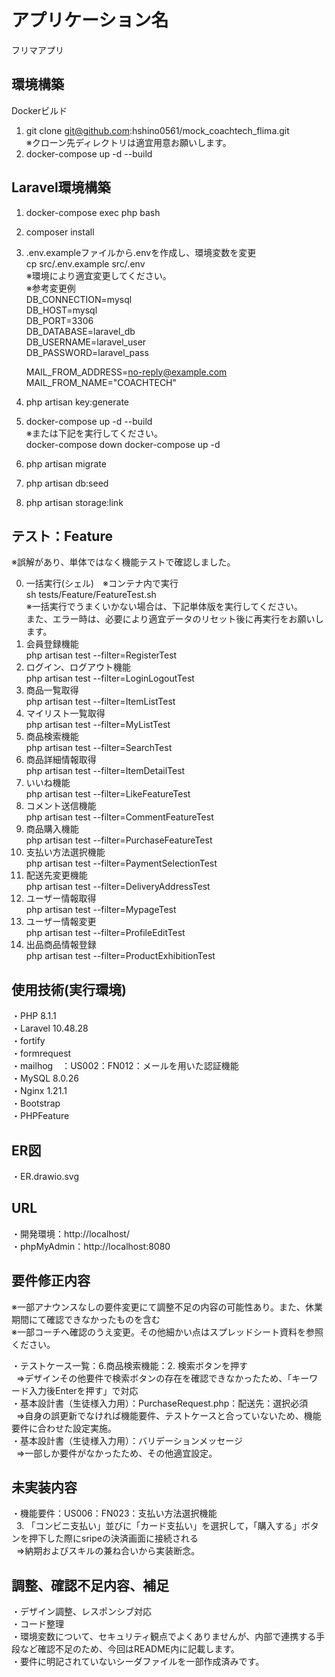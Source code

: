 # アプリケーション名
フリマアプリ

## 環境構築
Dockerビルド
1. git clone git@github.com:hshino0561/mock_coachtech_flima.git</br>
    ※クローン先ディレクトリは適宜用意お願いします。
2. docker-compose up -d --build

## Laravel環境構築
1. docker-compose exec php bash
2. composer install
3. .env.exampleファイルから.envを作成し、環境変数を変更</br>
    cp src/.env.example src/.env</br>
    ※環境により適宜変更してください。</br>
    ※参考変更例</br>
    DB_CONNECTION=mysql</br>
    DB_HOST=mysql</br>
    DB_PORT=3306</br>
    DB_DATABASE=laravel_db</br>
    DB_USERNAME=laravel_user</br>
    DB_PASSWORD=laravel_pass</br>

    MAIL_FROM_ADDRESS=no-reply@example.com</br>
    MAIL_FROM_NAME="COACHTECH"</br>
4. php artisan key:generate
5. docker-compose up -d --build</br>
    ※または下記を実行してください。</br>
    docker-compose down
    docker-compose up -d
6. php artisan migrate
7. php artisan db:seed
8. php artisan storage:link

## テスト：Feature
※誤解があり、単体ではなく機能テストで確認しました。</br>

0. 一括実行(シェル)　※コンテナ内で実行</br>
    sh tests/Feature/FeatureTest.sh</br>
    ※一括実行でうまくいかない場合は、下記単体版を実行してください。</br>
    また、エラー時は、必要により適宜データのリセット後に再実行をお願いします。
1. 会員登録機能</br>
    php artisan test --filter=RegisterTest
2. ログイン、ログアウト機能</br>
    php artisan test --filter=LoginLogoutTest
3. 商品一覧取得</br>
    php artisan test --filter=ItemListTest
4. マイリスト一覧取得</br>
    php artisan test --filter=MyListTest
5. 商品検索機能</br>
    php artisan test --filter=SearchTest
6. 商品詳細情報取得</br>
    php artisan test --filter=ItemDetailTest
7. いいね機能</br>
    php artisan test --filter=LikeFeatureTest
8. コメント送信機能</br>
    php artisan test --filter=CommentFeatureTest
9. 商品購入機能</br>
    php artisan test --filter=PurchaseFeatureTest
10. 支払い方法選択機能</br>
    php artisan test --filter=PaymentSelectionTest 
11. 配送先変更機能</br>
    php artisan test --filter=DeliveryAddressTest
12. ユーザー情報取得</br>
    php artisan test --filter=MypageTest
13. ユーザー情報変更</br>
    php artisan test --filter=ProfileEditTest
14. 出品商品情報登録</br>
    php artisan test --filter=ProductExhibitionTest

## 使用技術(実行環境)
・PHP 8.1.1</br>
・Laravel 10.48.28</br>
・fortify</br>
・formrequest</br>
・mailhog　：US002：FN012：メールを用いた認証機能</br>
・MySQL 8.0.26</br>
・Nginx 1.21.1</br>
・Bootstrap</br>
・PHPFeature</br>

## ER図
・ER.drawio.svg

## URL
・開発環境：http://localhost/</br>
・phpMyAdmin：http://localhost:8080

## 要件修正内容
※一部アナウンスなしの要件変更にて調整不足の内容の可能性あり。また、休業期間にて確認できなかったものを含む</br>
※一部コーチへ確認のうえ変更。その他細かい点はスプレッドシート資料を参照ください。</br>

・テストケース一覧：6.商品検索機能：2. 検索ボタンを押す</br>
&nbsp;&nbsp;⇒デザインその他要件で検索ボタンの存在を確認できなかったため、「キーワード入力後Enterを押す」で対応</br>
・基本設計書（生徒様入力用）：PurchaseRequest.php：配送先：選択必須</br>
&nbsp;&nbsp;⇒自身の誤更新でなければ機能要件、テストケースと合っていないため、機能要件に合わせた設定実施。</br>
・基本設計書（生徒様入力用）：バリデーションメッセージ</br>
&nbsp;&nbsp;⇒一部しか要件がなかったため、その他適宜設定。

## 未実装内容
・機能要件：US006：FN023：支払い方法選択機能</br>
&nbsp;&nbsp;3. 「コンビニ支払い」並びに「カード支払い」を選択して，「購入する」ボタンを押下した際にsripeの決済画面に接続される</br>
&nbsp;&nbsp;⇒納期およびスキルの兼ね合いから実装断念。

## 調整、確認不足内容、補足
・デザイン調整、レスポンシブ対応</br>
・コード整理</br>
・環境変数について、セキュリティ観点でよくありませんが、内部で連携する手段など確認不足のため、今回はREADME内に記載します。</br>
・要件に明記されていないシーダファイルを一部作成済みです。